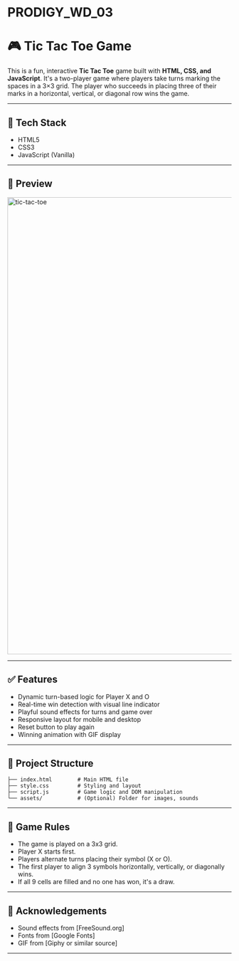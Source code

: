 # PRODIGY_WD_03

# 🎮 Tic Tac Toe Game

This is a fun, interactive **Tic Tac Toe** game built with **HTML, CSS, and JavaScript**. It's a two-player game where players take turns marking the spaces in a 3×3 grid. The player who succeeds in placing three of their marks in a horizontal, vertical, or diagonal row wins the game.

---

## 🔧 Tech Stack

- HTML5
- CSS3
- JavaScript (Vanilla)

---

## 📸 Preview

<img width="1918" height="1028" alt="tic-tac-toe" src="https://github.com/user-attachments/assets/b1256da6-a3df-41b5-8139-f91243a4e514" />


---

## ✅ Features

- Dynamic turn-based logic for Player X and O
- Real-time win detection with visual line indicator
- Playful sound effects for turns and game over
- Responsive layout for mobile and desktop
- Reset button to play again
- Winning animation with GIF display

---


## 📁 Project Structure

```
├── index.html        # Main HTML file
├── style.css         # Styling and layout
├── script.js         # Game logic and DOM manipulation
└── assets/           # (Optional) Folder for images, sounds
```

---

## 🎯 Game Rules

- The game is played on a 3x3 grid.
- Player X starts first.
- Players alternate turns placing their symbol (X or O).
- The first player to align 3 symbols horizontally, vertically, or diagonally wins.
- If all 9 cells are filled and no one has won, it's a draw.

---

## 🙌 Acknowledgements

- Sound effects from [FreeSound.org]
- Fonts from [Google Fonts]
- GIF from [Giphy or similar source]

---
